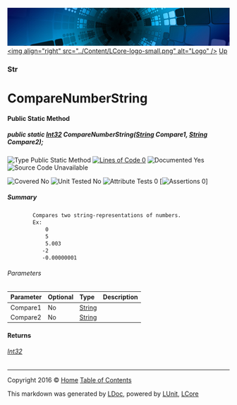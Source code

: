 ![](../Content/LCore-banner-small.png "")
[&lt;img align=&quot;right&quot; src=&quot;../Content/LCore-logo-small.png&quot; alt=&quot;Logo&quot; /&gt;](../../README.md)
[Up](Str.md)

### Str

# CompareNumberString

#### Public Static Method

##### public static <a href="https://msdn.microsoft.com/en-us/library/system.int32.aspx" alt="">Int32</a> CompareNumberString(<a href="https://msdn.microsoft.com/en-us/library/system.string.aspx" alt="">String</a> Compare1, <a href="https://msdn.microsoft.com/en-us/library/system.string.aspx" alt="">String</a> Compare2);

![Type Public Static Method](http://b.repl.ca/v1/Type-Public%20Static%20Method-Blue.png "") [![Lines of Code 0](http://b.repl.ca/v1/Lines%20of%20Code-0-red.png "")](#L)    ![Documented Yes](http://b.repl.ca/v1/Documented-Yes-brightgreen.png "") ![Source Code Unavailable](http://b.repl.ca/v1/Source%20Code-Unavailable-red.png "")

![Covered No](http://b.repl.ca/v1/Covered-No-red.png "") ![Unit Tested No](http://b.repl.ca/v1/Unit%20Tested-No-lightgrey.png "") ![Attribute Tests 0](http://b.repl.ca/v1/Attribute%20Tests-0-lightgrey.png "") [![Assertions 0](http://b.repl.ca/v1/Assertions-0-lightgrey.png "")]

##### Summary

            Compares two string-representations of numbers.
            Ex: 
                0
                5
                5.003
               -2
               -0.00000001
            

###### Parameters

Parameter | Optional | Type | Description
:---  | :---  | :---  | :--- 
Compare1 | No | [String](https://msdn.microsoft.com/en-us/library/system.string.aspx) | 
Compare2 | No | [String](https://msdn.microsoft.com/en-us/library/system.string.aspx) | 


#### Returns

###### [Int32](https://msdn.microsoft.com/en-us/library/system.int32.aspx)



---

Copyright 2016 &copy; [Home](../../README.md) [Table of Contents](../../TableOfContents.md)

This markdown was generated by [LDoc](https://github.com/CodeSingularity/LDoc), powered by [LUnit](https://github.com/CodeSingularity/LUnit), [LCore](https://github.com/CodeSingularity/LCore)
